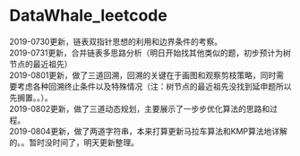 # DataWhale_leetcode
2019-0730更新，链表双指针思想的利用和边界条件的考察。  
2019-0731更新，合并链表多思路分析（明日开始找其他类似的题，初步预计为树节点的最近祖先）  
2019-0801更新，做了三道回溯，回溯的关键在于画图和观察剪枝策略，同时需要考虑各种回溯终止条件以及特殊情况（注：树节点的最近祖先没找到延申题所以先搁置。。）。  
2019-0802更新，做了三道动态规划，主要展示了一步步优化算法的思路和过程。  
2019-0804更新，做了两道字符串，本来打算更新马拉车算法和KMP算法地详解的。。暂时没时间了，明天更新整理。

